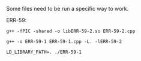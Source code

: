 Some files need to be run a specific way to work.

ERR-59:

    g++ -fPIC -shared -o libERR-59-2.so ERR-59-2.cpp
    
    g++ -o ERR-59-1 ERR-59-1.cpp -L. -lERR-59-2
    
    LD_LIBRARY_PATH=. ./ERR-59-1
